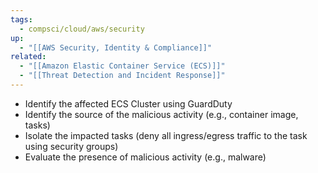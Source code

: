 ```yaml
---
tags:
  - compsci/cloud/aws/security
up:
  - "[[AWS Security, Identity & Compliance]]"
related:
  - "[[Amazon Elastic Container Service (ECS)]]"
  - "[[Threat Detection and Incident Response]]"
---
```

- Identify the affected ECS Cluster using GuardDuty 
- Identify the source of the malicious activity (e.g., container image, tasks)
- Isolate the impacted tasks (deny all ingress/egress traffic to the task using security groups)
- Evaluate the presence of malicious activity (e.g., malware)